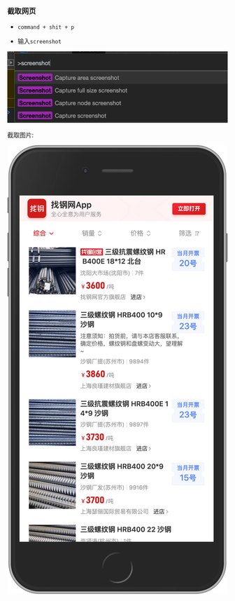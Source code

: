 ### 截取网页

- `command + shit + p`

- 输入`screenshot`

![screenshot](https://raw.githubusercontent.com/13916253446/assets/master/public/%E5%B1%8F%E5%B9%95%E5%BF%AB%E7%85%A7%202019-10-12%20%E4%B8%8A%E5%8D%8811.zp092qhtf8.20.51%20(1).png)


截取图片:

![screenshot](https://raw.githubusercontent.com/13916253446/assets/master/public/v2.ieqxmkfu9rk.zhaogang.com_(iPhone%206_7_8%20Plus)%20(1)%20(1).png)

